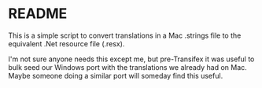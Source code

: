 # README #

This is a simple script to convert translations in a Mac .strings file to the equivalent .Net resource file (.resx).

I'm not sure anyone needs this except me, but pre-Transifex it was useful to bulk seed our Windows port with the translations we already had on Mac. Maybe someone doing a similar port will someday find this useful.
